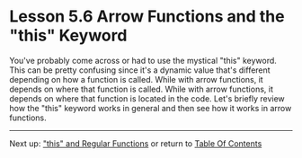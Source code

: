# Lesson 5.6 Arrow Functions and the "this" Keyword

You've probably come across or had to use the mystical "this" keyword. This can be pretty confusing since it's a dynamic value that's different depending on how a function is called. While with arrow functions, it depends on where that function is called. While with arrow functions, it depends on where that function is located in the code. Let's briefly review how the "this" keyword works in general and then see how it works in arrow functions.

- - -
Next up: ["this" and Regular Functions](ND024_Part3_Lesson05_07.md) or return to [Table Of Contents](./ND024_TableOfContents.md)
